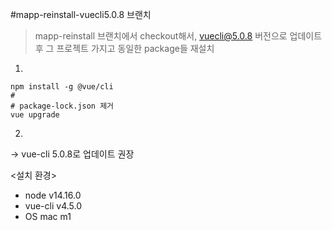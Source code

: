 #mapp-reinstall-vuecli5.0.8 브랜치

> mapp-reinstall 브랜치에서 checkout해서, vuecli@5.0.8 버전으로 업데이트 후 
> 그 프로젝트 가지고 동일한 package들 재설치

1. 
```
npm install -g @vue/cli
#
# package-lock.json 제거
vue upgrade
```

2. 
-> vue-cli 5.0.8로 업데이트 권장



<설치 환경>
* node v14.16.0
* vue-cli v4.5.0
* OS mac m1